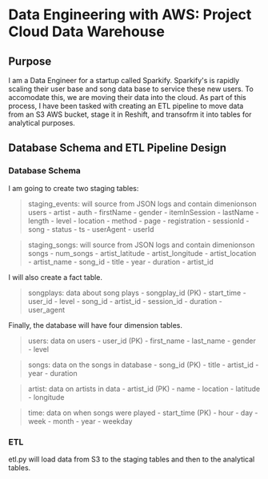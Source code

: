 # Data Engineering with AWS: Project Cloud Data Warehouse

## Purpose
I am a Data Engineer for a startup called Sparkify. Sparkify's is rapidly scaling their user base and song data base to service these new users. To accomodate this, we are moving their data into the cloud. As part of this process, I have been tasked with creating an ETL pipeline to move data from an S3 AWS bucket, stage it in Reshift, and transofrm it into tables for analytical purposes.


## Database Schema and ETL Pipeline Design

### Database Schema
I am going to create two staging tables:

> staging_events: will source from JSON logs and contain dimenionson users 
    - artist
    - auth
    - firstName
    - gender
    - itemInSession
    - lastName
    - length
    - level
    - location
    - method
    - page
    - registration
    - sessionId
    - song
    - status
    - ts
    - userAgent
    - userId
    
 > staging_songs: will source from JSON logs and contain dimenionson songs 
     - num_songs
     - artist_latitude
     - artist_longitude
     - artist_location
     - artist_name
     - song_id
     - title
     - year
     - duration
     - artist_id
     
I will also create a fact table.

> songplays: data about song plays
    - songplay_id (PK)
    - start_time
    - user_id
    - level
    - song_id
    - artist_id
    - session_id
    - duration
    - user_agent

Finally, the database will have four dimension tables.

> users: data on users
    - user_id (PK)
    - first_name
    - last_name
    - gender
    - level
    
 > songs: data on the songs in database
     - song_id (PK)
     - title
     - artist_id
     - year
     - duration
     
> artist: data on artists in data
    - artist_id (PK)
    - name
    - location
    - latitude
    - longitude
    
 > time: data on when songs were played
     - start_time (PK)
     - hour
     - day
     - week
     - month
     - year
     - weekday
     
     
### ETL
etl.py will load data from S3 to the staging tables and then to the analytical tables.